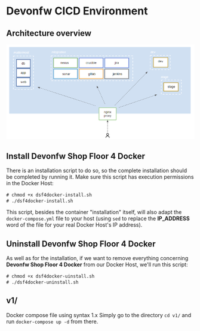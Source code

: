 # Devonfw CICD Environment

## Architecture overview

![](../../readme/devonfw-shop-floor-docker-arch.png)

## Install Devonfw Shop Floor 4 Docker

There is an installation script to do so, so the complete installation should be completed by running it. Make sure this script has execution permissions in the Docker Host:

```
# chmod +x dsf4docker-install.sh
# ./dsf4docker-install.sh
```

This script, besides the container "installation" itself, will also adapt the `docker-compose.yml` file to your host (using `sed` to replace the **IP_ADDRESS** word of the file for your real Docker Host's IP address).

## Uninstall Devonfw Shop Floor 4 Docker

As well as for the installation, if we want to remove everything concerning **Devonfw Shop Floor 4 Docker** from our Docker Host, we'll run this script:

```
# chmod +x dsf4docker-uinstall.sh
# ./dsf4docker-uninstall.sh
```

## v1/

Docker compose file using syntax 1.x
Simply go to the directory `cd v1/` and run `docker-compose up -d` from there.
